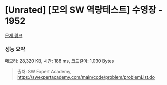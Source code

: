 # [Unrated] [모의 SW 역량테스트] 수영장 - 1952 

[문제 링크](https://swexpertacademy.com/main/code/problem/problemDetail.do?contestProbId=AV5PpFQaAQMDFAUq) 

### 성능 요약

메모리: 28,320 KB, 시간: 188 ms, 코드길이: 1,030 Bytes



> 출처: SW Expert Academy, https://swexpertacademy.com/main/code/problem/problemList.do